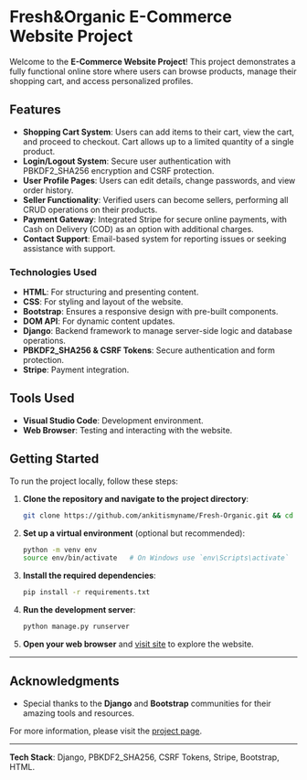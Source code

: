 # Fresh&Organic E-Commerce Website Project

Welcome to the **E-Commerce Website Project**! This project demonstrates a fully functional online store where users can browse products, manage their shopping cart, and access personalized profiles.

## Features

- **Shopping Cart System**: Users can add items to their cart, view the cart, and proceed to checkout. Cart allows up to a limited quantity of a single product.
- **Login/Logout System**: Secure user authentication with PBKDF2_SHA256 encryption and CSRF protection.
- **User Profile Pages**: Users can edit details, change passwords, and view order history.
- **Seller Functionality**: Verified users can become sellers, performing all CRUD operations on their products.
- **Payment Gateway**: Integrated Stripe for secure online payments, with Cash on Delivery (COD) as an option with additional charges.
- **Contact Support**: Email-based system for reporting issues or seeking assistance with support.

### Technologies Used

- **HTML**: For structuring and presenting content.
- **CSS**: For styling and layout of the website.
- **Bootstrap**: Ensures a responsive design with pre-built components.
- **DOM API**: For dynamic content updates.
- **Django**: Backend framework to manage server-side logic and database operations.
- **PBKDF2_SHA256 & CSRF Tokens**: Secure authentication and form protection.
- **Stripe**: Payment integration.

## Tools Used

- **Visual Studio Code**: Development environment.
- **Web Browser**: Testing and interacting with the website.

## Getting Started

To run the project locally, follow these steps:

1. **Clone the repository and navigate to the project directory**:

    ```bash
    git clone https://github.com/ankitismyname/Fresh-Organic.git && cd Fresh-Organic
    ```

2. **Set up a virtual environment** (optional but recommended):

    ```bash
    python -m venv env
    source env/bin/activate   # On Windows use `env\Scripts\activate`
    ```

3. **Install the required dependencies**:

    ```bash
    pip install -r requirements.txt
    ```

4. **Run the development server**:

    ```bash
    python manage.py runserver
    ```

5. **Open your web browser** and [visit site](https://freshandorganic.pythonanywhere.com) to explore the website.

---

## Acknowledgments

- Special thanks to the **Django** and **Bootstrap** communities for their amazing tools and resources.

For more information, please visit the [project page](https://github.com/ankitismyname/Fresh-Organic).

---

**Tech Stack**: Django, PBKDF2_SHA256, CSRF Tokens, Stripe, Bootstrap, HTML.
